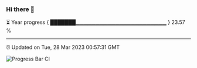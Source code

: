 ### Hi there 👋

⏳ Year progress { ███████▁▁▁▁▁▁▁▁▁▁▁▁▁▁▁▁▁▁▁▁▁▁▁ } 23.57 %

---

⏰ Updated on Tue, 28 Mar 2023 00:57:31 GMT

![Progress Bar CI](https://github.com/liununu/liununu/workflows/Progress%20Bar%20CI/badge.svg)
